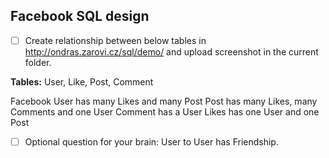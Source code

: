 ## Facebook SQL design

* [ ] Create relationship between below tables in http://ondras.zarovi.cz/sql/demo/ and upload screenshot in the current folder.

**Tables:** User, Like, Post, Comment

Facebook User has many Likes and many Post
Post has many Likes, many Comments and one User
Comment has a User
Likes has one User and one Post

* [ ] Optional question for your brain: User to User has Friendship.
